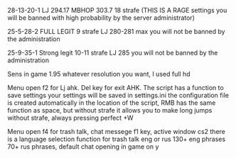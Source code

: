 28-13-20-1 LJ 294.17 MBHOP 303.7 18 strafe (THIS IS A RAGE settings you will be banned with high probability by the server administrator)

25-5-28-2 FULL LEGIT 9 strafe LJ 280-281 max  you will not be banned by the administration

25-9-35-1 Strong legit 10-11 strafe LJ 285 you will not be banned by the administration

Sens in game 1.95 whatever resolution you want, I used full hd

Menu open f2 for Lj ahk. Del key for exit AHK. The script has a function to save settings your settings will be saved in settings.ini the configuration file is created automatically in the location of the script, 
RMB has the same function as space, but without strafe it allows you to make long jumps without strafe, always pressing perfect +W

Menu open f4 for trash talk, chat messege f1 key, active window cs2 there is a language selection function for trash talk eng or rus 130+ eng phrases 70+ rus phrases, default chat opening in game on y

